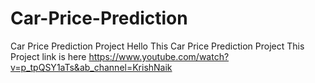# Car-Price-Prediction
Car Price Prediction Project
Hello
This Car Price Prediction Project 
This Project link is here https://www.youtube.com/watch?v=p_tpQSY1aTs&ab_channel=KrishNaik

